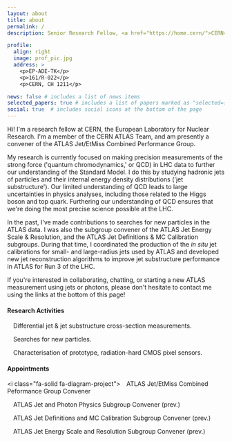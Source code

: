 ```yaml
---
layout: about
title: about
permalink: /
description: Senior Research Fellow, <a href="https://home.cern/">CERN</a> <a href="https://atlas.cern/">ATLAS</a> Team. <a href="https://mleblanc.web.cern.ch/MLB_CV.pdf"><i>Curriculum vitae</i></a>.

profile:
  align: right
  image: prof_pic.jpg
  address: >
    <p>EP-ADE-TK</p>
    <p>161/R-022</p>
    <p>CERN, CH 1211</p>

news: false # includes a list of news items
selected_papers: true # includes a list of papers marked as "selected={true}"
social: true  # includes social icons at the bottom of the page
---
```


<p>Hi! I'm a research fellow at CERN, the European Laboratory for Nuclear Research. I'm a member of the CERN ATLAS Team, and am presently a convener of the ATLAS Jet/EtMiss Combined Performance Group.</p>

<p>My research is currently focused on making precision measurements of the strong force ('quantum chromodynamics,' or QCD) in LHC data to further our understanding of the Standard Model. I do this by studying hadronic jets of particles and their internal energy density distributions ('jet substructure'). Our limited understanding of QCD leads to large uncertainties in physics analyses, including those related to the Higgs boson and top quark. Furthering our understanding of QCD ensures that we're doing the most precise science possible at the LHC.</p>

<p>In the past, I've made contributions to searches for new particles in the ATLAS data. I was also the subgroup convener of the ATLAS Jet Energy Scale & Resolution, and the ATLAS Jet Definitions & MC Calibration subgroups. During that time, I coordinated the production of the <i>in situ</i> jet calibrations for small- and large-radius jets used by ATLAS and developed new jet reconstruction algorithms to improve jet substructure performance in ATLAS for Run 3 of the LHC.</p>

<p>If you're interested in collaborating, chatting, or starting a new ATLAS measurement using jets or photons, please don't hesitate to contact me using the links at the bottom of this page!</p>

<h4>Research Activities</h4>
<i class="fas fa-microscope"></i>&#8195;Differential jet & jet substructure cross-section measurements.

<i class="fas fa-search"></i>&#8195;Searches for new particles.

<i class="fas fa-microchip"></i>&#8195;Characterisation of prototype, radiation-hard CMOS pixel sensors.

<h4>Appointments</h4>

<i class="fa-solid fa-diagram-project"></i>&#8195;ATLAS Jet/EtMiss Combined Peformance Group Convener

<i class="fas fa-lightbulb"></i>&#8195;ATLAS Jet and Photon Physics Subgroup Convener (prev.)

<i class="far fa-paper-plane"></i>&#8195;ATLAS Jet Definitions and MC Calibration Subgroup Convener (prev.)

<i class="fas fa-ruler-combined"></i>&#8195;ATLAS Jet Energy Scale and Resolution Subgroup Convener (prev.)

